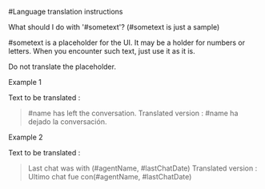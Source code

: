 #Language translation instructions

What should I do with '\#sometext'? (\#sometext is just a sample)

\#sometext is a placeholder for the UI.
It may be a holder for numbers or letters. When you encounter such text, just use it as  it is.

Do not translate the placeholder.

Example 1

Text to be translated :
>\#name has left the conversation.
Translated version :
>\#name ha dejado la conversación.

Example 2

Text to be translated :
>Last chat was with (\#agentName, #lastChatDate)
Translated version :
>Ultimo chat fue con(\#agentName, #lastChatDate)
